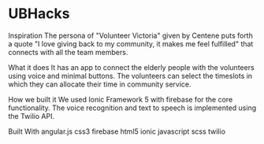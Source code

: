 # UBHacks
Inspiration
The persona of "Volunteer Victoria" given by Centene puts forth a quote "I love giving back to my community, it makes me feel fulfilled" that connects with all the team members.

What it does
It has an app to connect the elderly people with the volunteers using voice and minimal buttons. The volunteers can select the timeslots in which they can allocate their time in community service.

How we built it
We used Ionic Framework 5 with firebase for the core functionality. The voice recognition and text to speech is implemented using the Twilio API.

Built With
angular.js
css3
firebase
html5
ionic
javascript
scss
twilio

